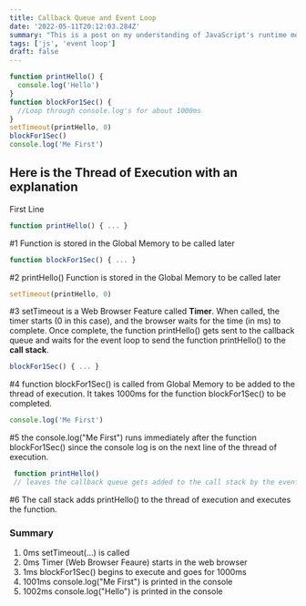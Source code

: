 ```yaml
---
title: Callback Queue and Event Loop
date: '2022-05-11T20:12:03.284Z'
summary: "This is a post on my understanding of JavaScript's runtime model based on an event loop and the order of processing events, and executing queued sub-tasks."
tags: ['js', 'event loop']
draft: false
---
```


```js
function printHello() {
  console.log('Hello')
}
function blockFor1Sec() {
  //Loop through console.log's for about 1000ms
}
setTimeout(printHello, 0)
blockFor1Sec()
console.log('Me First')
```

## Here is the **Thread of Execution** with an explanation

First Line

```js
function printHello() { ... }
```

#1 Function is stored in the Global Memory to be called later

```js
function blockFor1Sec() { ... }
```

#2 printHello() Function is stored in the Global Memory to be called later

```js
setTimeout(printHello, 0)
```

#3 setTimeout is a Web Browser Feature called **Timer**. When called, the timer starts (0 in this case), and the browser waits for the time (in ms) to complete. Once complete, the function printHello() gets sent to the callback queue and waits for the event loop to send the function printHello() to the **call stack**.

```js
blockFor1Sec() { ... }
```

#4 function blockFor1Sec() is called from Global Memory to be added to the thread of execution. It takes 1000ms for the function blockFor1Sec() to be completed.

```js
console.log('Me First')
```

#5 the console.log("Me First") runs immediately after the function blockFor1Sec() since the console log is on the next line of the thread of execution.

```js {1}
 function printHello()
 // leaves the callback queue gets added to the call stack by the event loop
```

#6 The call stack adds printHello() to the thread of execution and executes the function.

### Summary

1. 0ms setTimeout(...) is called
2. 0ms Timer (Web Browser Feaure) starts in the web browser
3. 1ms blockFor1Sec() begins to execute and goes for 1000ms
4. 1001ms console.log("Me First") is printed in the console
5. 1002ms console.log("Hello") is printed in the console
